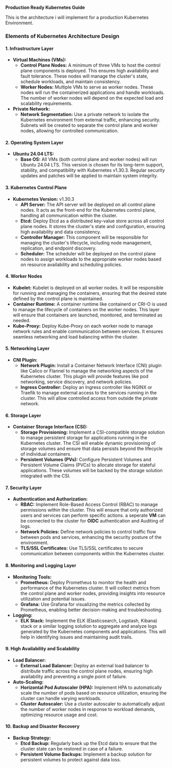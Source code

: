 **Production Ready Kubernetes Guide** 

This is the architecture i will implement for a production Kubernetes Environment.

### **Elements of Kubernetes Architecture Design**



#### **1. Infrastructure Layer**

* **Virtual Machines (VMs):**
  * **Control Plane Nodes:** A minimum of three VMs to host the control plane components is deployed. This ensures high availability and fault tolerance. These nodes will manage the cluster's state, schedule workloads, and maintain consistency.
  * **Worker Nodes:** Multiple VMs to serve as worker nodes. These nodes will run the containerized applications and handle workloads. The number of worker nodes will depend on the expected load and scalability requirements.
* **Private Network:**
  * **Network Segmentation:** Use a private network to isolate the Kubernetes environment from external traffic, enhancing security. Subnets will be created to separate the control plane and worker nodes, allowing for controlled communication.

#### **2. Operating System Layer**

* **Ubuntu 24.04 LTS:**
  * **Base OS:** All VMs (both control plane and worker nodes) will run Ubuntu 24.04 LTS. This version is chosen for its long-term support, stability, and compatibility with Kubernetes v1.30.3. Regular security updates and patches will be applied to maintain system integrity.

#### **3. Kubernetes Control Plane**

* **Kubernetes Version:** v1.30.3
  * **API Server:** The API server will be deployed on all control plane nodes. It acts as the front-end for the Kubernetes control plane, handling all communication within the cluster.
  * **Etcd:** Deploy Etcd as a distributed key-value store across all control plane nodes. It stores the cluster's state and configuration, ensuring high availability and data consistency.
  * **Controller Manager:** This component will be responsible for managing the cluster's lifecycle, including node management, replication, and endpoint discovery.
  * **Scheduler:** The scheduler will be deployed on the control plane nodes to assign workloads to the appropriate worker nodes based on resource availability and scheduling policies.

#### **4. Worker Nodes**

* **Kubelet:** Kubelet  is deployed on all worker nodes. It will be responsible for running and managing the containers, ensuring that the desired state defined by the control plane is maintained.
* **Container Runtime:** A container runtime like containerd or CRI-O is used  to manage the lifecycle of containers on the worker nodes. This layer will ensure that containers are launched, monitored, and terminated as needed.
* **Kube-Proxy:** Deploy Kube-Proxy on each worker node to manage network rules and enable communication between services. It ensures seamless networking and load balancing within the cluster.

#### **5. Networking Layer**

* **CNI Plugin:**
  * **Network Plugin:** Install a Container Network Interface (CNI) plugin like Calico or Flannel to manage the networking aspects of the Kubernetes cluster. This plugin will provide features like pod networking, service discovery, and network policies.
  * **Ingress Controller:** Deploy an Ingress controller like NGINX or Traefik to manage external access to the services running in the cluster. This will allow controlled access from outside the private network.

#### **6. Storage Layer**

* **Container Storage Interface (CSI):**
  * **Storage Provisioning:** Implement a CSI-compatible storage solution to manage persistent storage for applications running in the Kubernetes cluster. The CSI will enable dynamic provisioning of storage volumes and ensure that data persists beyond the lifecycle of individual containers.
  * **Persistent Volumes (PVs):** Configure Persistent Volumes and Persistent Volume Claims (PVCs) to allocate storage for stateful applications. These volumes will be backed by the storage solution integrated with the CSI.

#### **7. Security Layer**

* **Authentication and Authorization:**
  * **RBAC:** Implement Role-Based Access Control (RBAC) to manage permissions within the cluster. This will ensure that only authorized users and services can perform specific actions. a seperate **VM** can be connected to the cluster for **OIDC** authentication and Auditing of logs.
  * **Network Policies:** Define network policies to control traffic flow between pods and services, enhancing the security posture of the environment.
  * **TLS/SSL Certificates:** Use TLS/SSL certificates to secure communication between components within the Kubernetes cluster.

#### **8. Monitoring and Logging Layer**

* **Monitoring Tools:**
  * **Prometheus:** Deploy Prometheus to monitor the health and performance of the Kubernetes cluster. It will collect metrics from the control plane and worker nodes, providing insights into resource utilization and potential issues.
  * **Grafana:** Use Grafana for visualizing the metrics collected by Prometheus, enabling better decision-making and troubleshooting.
* **Logging:**
  * **ELK Stack:** Implement the ELK (Elasticsearch, Logstash, Kibana) stack or a similar logging solution to aggregate and analyze logs generated by the Kubernetes components and applications. This will help in identifying issues and maintaining audit trails.

#### **9. High Availability and Scalability**

* **Load Balancer:**
  * **External Load Balancer:** Deploy an external load balancer to distribute traffic across the control plane nodes, ensuring high availability and preventing a single point of failure.
* **Auto-Scaling:**
  * **Horizontal Pod Autoscaler (HPA):** Implement HPA to automatically scale the number of pods based on resource utilization, ensuring the cluster can handle varying workloads.
  * **Cluster Autoscaler:** Use a cluster autoscaler to automatically adjust the number of worker nodes in response to workload demands, optimizing resource usage and cost.

#### **10. Backup and Disaster Recovery**

* **Backup Strategy:**
  * **Etcd Backup:** Regularly back up the Etcd data to ensure that the cluster state can be restored in case of a failure.
  * **Persistent Volume Backups:** Implement a backup solution for persistent volumes to protect against data loss.
